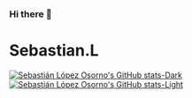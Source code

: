 ### Hi there 👋

<!--
**SebastianLopezOsorno-SENA/SebastianLopezOsorno-SENA** is a ✨ _special_ ✨ repository because its `README.md` (this file) appears on your GitHub profile.

Here are some ideas to get you started:

- 🔭 I’m currently working on ...
- 🌱 I’m currently learning ...
- 👯 I’m looking to collaborate on ...
- 🤔 I’m looking for help with ...
- 💬 Ask me about ...
- 📫 How to reach me: ...
- 😄 Pronouns: ...
- ⚡ Fun fact: ...
-->

# Sebastian.L


[![Sebastián López Osorno's GitHub stats-Dark](https://github-readme-stats.vercel.app/api?username=SebastianLopezOsorno-SENA&show_icons=true&theme=dark#gh-dark-mode-only)](https://github.com/SebastianLopezOsorno-SENA#gh-dark-mode-only)
[![Sebastián López Osorno's GitHub stats-Light](https://github-readme-stats.vercel.app/api?username=SebastianLopezOsorno-SENA&show_icons=true&theme=default#gh-light-mode-only)](https://github.com/SebastianLopezOsorno-SENA#gh-light-mode-only)
